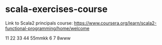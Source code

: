# scala-exercises-course

Link to Scala2 principals course: https://www.coursera.org/learn/scala2-functional-programming/home/welcome

11
22
33
44
55mmkk
6
7
8www
